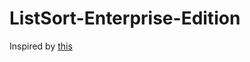 ListSort-Enterprise-Edition
===========================
Inspired by [this](http://codegolf.stackexchange.com/a/16296)
